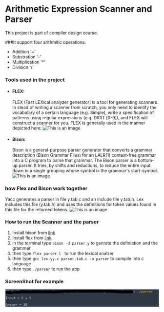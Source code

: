 # Arithmetic Expression Scanner and Parser
This project is part of compiler design course.

###It support four arithmitic operations:
- Addition '+'
- Substration '-'
- Multiplication '*'
- Division '/'

### Tools used in the project
- #### FLEX: 
  FLEX (Fast LEXical analyzer generator) is a
  tool for generating scanners. In stead of writing a 
  scanner from scratch, you only need to identify the vocabulary of a certain language (e.g. Simple), write a specification of patterns using regular expressions (e.g. DIGIT [0-9]), and FLEX will construct a scanner for you. FLEX is generally used in the manner depicted here:
  ![This is an image](http://alumni.cs.ucr.edu/~lgao/teaching/Img/flex.jpg)

- #### Bison:
  Bison is a general-purpose parser generator that converts a grammar description (Bison Grammar Files) for an LALR(1) context-free grammar into a C program to parse that grammar. The Bison parser is a bottom-up parser. It tries, by shifts and reductions, to reduce the entire input down to a single grouping whose symbol is the grammar's start-symbol.
  ![This is an image](http://alumni.cs.ucr.edu/~lgao/teaching/Img/bison.jpg)

### how Flex and Bison work together
Yacc generates a parser in file y.tab.c and an include file y.tab.h. Lex includes this file (y.tab.h) and uses the definitions for token values found in this file for the returned tokens.
![This is an image](https://ianfinlayson.net/class/cpsc401/notes/images/bison.png)


### How to run the Scanner and the parser
1. Install bison from <a href="https://gnuwin32.sourceforge.net/packages/bison.htm">link</a>
2. Install flex from <a href="https://gnuwin32.sourceforge.net/packages/flex.htm">link</a>
3. in the terminal type  `bison -d parser.y` to genrate the definiation and the grammer
4. then type `flex parser.l ` to run the lexical analzer
5. then type `gcc lex.yy.c parser.tab.c -o parser` to compile into c language
6. then type `./parser` to run the app

### ScreenShot for example
![This is an image](images/example.jpg)









